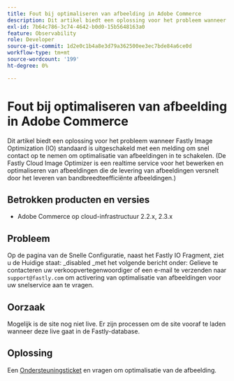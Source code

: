 ```yaml
---
title: Fout bij optimaliseren van afbeelding in Adobe Commerce
description: Dit artikel biedt een oplossing voor het probleem wanneer Fastly Image Optimization (IO) standaard is uitgeschakeld met een melding om snel contact op te nemen om optimalisatie van afbeeldingen in te schakelen. (De Fastly Cloud Image Optimizer is een realtime service voor het bewerken en optimaliseren van afbeeldingen die de levering van afbeeldingen versnelt door het leveren van bandbreedteefficiënte afbeeldingen.)
exl-id: 7b64c786-3c74-4642-b0d0-15b5648163a0
feature: Observability
role: Developer
source-git-commit: 1d2e0c1b4a8e3d79a362500ee3ec7bde84a6ce0d
workflow-type: tm+mt
source-wordcount: '199'
ht-degree: 0%

---
```


# Fout bij optimaliseren van afbeelding in Adobe Commerce

Dit artikel biedt een oplossing voor het probleem wanneer Fastly Image Optimization (IO) standaard is uitgeschakeld met een melding om snel contact op te nemen om optimalisatie van afbeeldingen in te schakelen. (De Fastly Cloud Image Optimizer is een realtime service voor het bewerken en optimaliseren van afbeeldingen die de levering van afbeeldingen versnelt door het leveren van bandbreedteefficiënte afbeeldingen.)

## Betrokken producten en versies

* Adobe Commerce op cloud-infrastructuur 2.2.x, 2.3.x

## Probleem

Op de pagina van de Snelle Configuratie, naast het Fastly IO Fragment, ziet u de Huidige staat: \_disabled \_met het volgende bericht onder: Gelieve te contacteren uw verkoopvertegenwoordiger of een e-mail te verzenden naar `support@fastly.com` om activering van optimalisatie van afbeeldingen voor uw snelservice aan te vragen.

## Oorzaak

Mogelijk is de site nog niet live. Er zijn processen om de site vooraf te laden wanneer deze live gaat in de Fastly-database.

## Oplossing

Een [Ondersteuningsticket](/help/help-center-guide/help-center/magento-help-center-user-guide.md#submit-ticket) en vragen om optimalisatie van de afbeelding.
